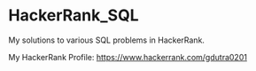 # HackerRank_SQL
My solutions to various SQL problems in HackerRank.

My HackerRank Profile:
https://www.hackerrank.com/gdutra0201
